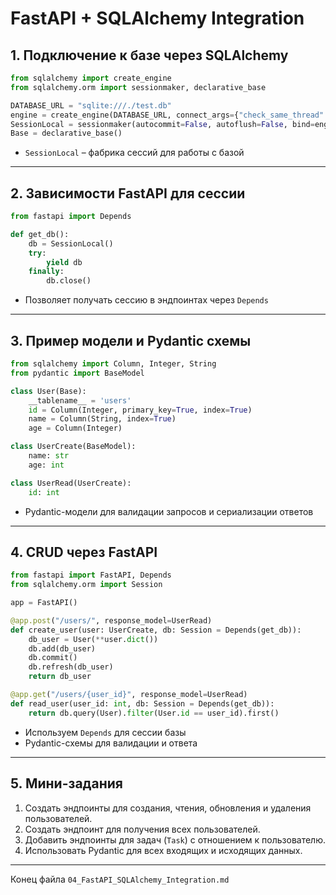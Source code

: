# FastAPI + SQLAlchemy Integration

## 1. Подключение к базе через SQLAlchemy

```python
from sqlalchemy import create_engine
from sqlalchemy.orm import sessionmaker, declarative_base

DATABASE_URL = "sqlite:///./test.db"
engine = create_engine(DATABASE_URL, connect_args={"check_same_thread": False})
SessionLocal = sessionmaker(autocommit=False, autoflush=False, bind=engine)
Base = declarative_base()
```

* `SessionLocal` – фабрика сессий для работы с базой

---

## 2. Зависимости FastAPI для сессии

```python
from fastapi import Depends

def get_db():
    db = SessionLocal()
    try:
        yield db
    finally:
        db.close()
```

* Позволяет получать сессию в эндпоинтах через `Depends`

---

## 3. Пример модели и Pydantic схемы

```python
from sqlalchemy import Column, Integer, String
from pydantic import BaseModel

class User(Base):
    __tablename__ = 'users'
    id = Column(Integer, primary_key=True, index=True)
    name = Column(String, index=True)
    age = Column(Integer)

class UserCreate(BaseModel):
    name: str
    age: int

class UserRead(UserCreate):
    id: int
```

* Pydantic-модели для валидации запросов и сериализации ответов

---

## 4. CRUD через FastAPI

```python
from fastapi import FastAPI, Depends
from sqlalchemy.orm import Session

app = FastAPI()

@app.post("/users/", response_model=UserRead)
def create_user(user: UserCreate, db: Session = Depends(get_db)):
    db_user = User(**user.dict())
    db.add(db_user)
    db.commit()
    db.refresh(db_user)
    return db_user

@app.get("/users/{user_id}", response_model=UserRead)
def read_user(user_id: int, db: Session = Depends(get_db)):
    return db.query(User).filter(User.id == user_id).first()
```

* Используем `Depends` для сессии базы
* Pydantic-схемы для валидации и ответа

---

## 5. Мини-задания

1. Создать эндпоинты для создания, чтения, обновления и удаления пользователей.
2. Создать эндпоинт для получения всех пользователей.
3. Добавить эндпоинты для задач (`Task`) с отношением к пользователю.
4. Использовать Pydantic для всех входящих и исходящих данных.

---

Конец файла `04_FastAPI_SQLAlchemy_Integration.md`
